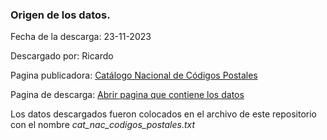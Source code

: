 ### Origen de los datos.

Fecha de la descarga: 23-11-2023

Descargado por: Ricardo 

Pagina publicadora: [Catálogo Nacional de Códigos Postales](https://datos.gob.mx/busca/dataset/catalogo-nacional-de-codigos-postales)

Pagina de descarga: [Abrir pagina que contiene los datos](https://www.correosdemexico.gob.mx/datosabiertos/cp/cpdescarga.txt)

Los datos descargados fueron colocados en el archivo de este repositorio con el nombre *cat_nac_codigos_postales.txt*